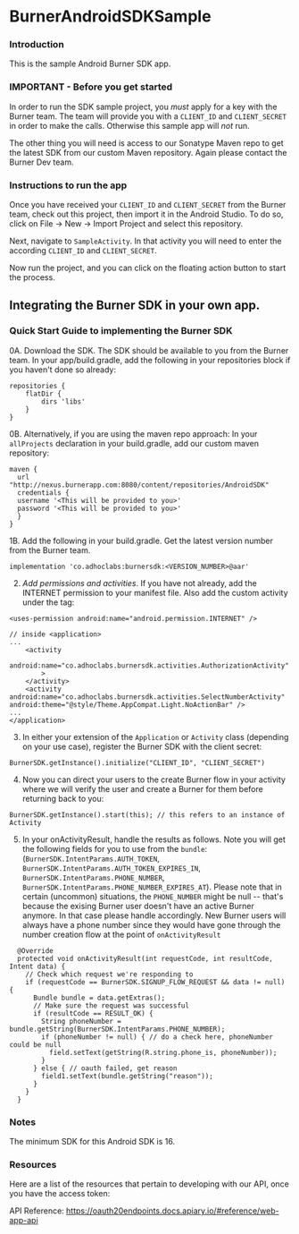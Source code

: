 # BurnerAndroidSDKSample

### Introduction
This is the sample Android Burner SDK app. 

### IMPORTANT - Before you get started
In order to run the SDK sample project, you *must* apply for a key with the Burner team. The team will provide you with a `CLIENT_ID` and `CLIENT_SECRET` in order to make the calls. Otherwise this sample app will *not* run.

The other thing you will need is access to our Sonatype Maven repo to get the latest SDK from our custom Maven repository. Again please contact the Burner Dev team.

### Instructions to run the app
Once you have received your `CLIENT_ID` and `CLIENT_SECRET` from the Burner team, check out this project, then import it in the Android Studio. To do so, click on File -> New -> Import Project and select this repository.

Next, navigate to `SampleActivity`. In that activity you will need to enter the according `CLIENT_ID` and `CLIENT_SECRET`.

Now run the project, and you can click on the floating action button to start the process.

## Integrating the Burner SDK in your own app.

### Quick Start Guide to implementing the Burner SDK

0A. Download the SDK. The SDK should be available to you from the Burner team. In your app/build.gradle, add the following in your repositories block if you haven't done so already:
```
repositories {
    flatDir {
        dirs 'libs'
    }
}
```

0B. Alternatively, if you are using the maven repo approach: In your `allProjects` declaration in your build.gradle, add our custom maven repository:

```
maven {
  url "http://nexus.burnerapp.com:8080/content/repositories/AndroidSDK"
  credentials {
  username '<This will be provided to you>'
  password '<This will be provided to you>'
  }
}
```

1B. Add the following in your build.gradle. Get the latest version number from the Burner team.
```
implementation 'co.adhoclabs:burnersdk:<VERSION_NUMBER>@aar' 
```

2. *Add permissions and activities*. If you have not already, add the INTERNET permission to your manifest file. Also add the custom activity under the <application> tag:
```
<uses-permission android:name="android.permission.INTERNET" />
 
// inside <application>
...
    <activity
        android:name="co.adhoclabs.burnersdk.activities.AuthorizationActivity"
        >
    </activity>
    <activity android:name="co.adhoclabs.burnersdk.activities.SelectNumberActivity" android:theme="@style/Theme.AppCompat.Light.NoActionBar" />
...
</application>
```

3. In either your extension of the `Application` or `Activity` class (depending on your use case), register the Burner SDK with the client secret:
```
BurnerSDK.getInstance().initialize("CLIENT_ID", "CLIENT_SECRET")
```

4. Now you can direct your users to the create Burner flow in your activity where we will verify the user and create a Burner for them before returning back to you:
```
BurnerSDK.getInstance().start(this); // this refers to an instance of Activity
```

5. In your onActivityResult, handle the results as follows. Note you will get the following fields for you to use from the `bundle`: (`BurnerSDK.IntentParams.AUTH_TOKEN`, `BurnerSDK.IntentParams.AUTH_TOKEN_EXPIRES_IN`, `BurnerSDK.IntentParams.PHONE_NUMBER`, `BurnerSDK.IntentParams.PHONE_NUMBER_EXPIRES_AT`). Please note that in certain (uncommon) situations, the `PHONE_NUMBER` might be null -- that's because the exising Burner user doesn't have an active Burner anymore. In that case please handle accordingly. New Burner users will always have a phone number since they would have gone through the number creation flow at the point of `onActivityResult`
```
  @Override
  protected void onActivityResult(int requestCode, int resultCode, Intent data) {
    // Check which request we're responding to
    if (requestCode == BurnerSDK.SIGNUP_FLOW_REQUEST && data != null) {
      Bundle bundle = data.getExtras();
      // Make sure the request was successful
      if (resultCode == RESULT_OK) {
        String phoneNumber = bundle.getString(BurnerSDK.IntentParams.PHONE_NUMBER);
        if (phoneNumber != null) { // do a check here, phoneNumber could be null
          field.setText(getString(R.string.phone_is, phoneNumber));
        }
      } else { // oauth failed, get reason
        field1.setText(bundle.getString("reason"));
      }
    }
  }
```

### Notes
The minimum SDK for this Android SDK is 16.

### Resources
Here are a list of the resources that pertain to developing with our API, once you have the access token:

API Reference: https://oauth20endpoints.docs.apiary.io/#reference/web-app-api


